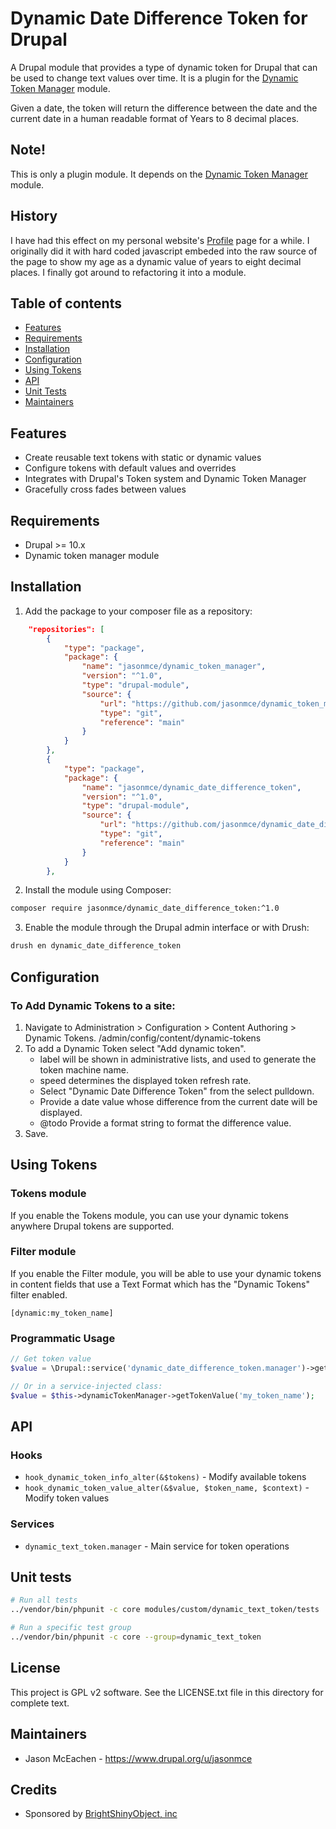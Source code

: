 # Dynamic Date Difference Token for Drupal

A Drupal module that provides a type of dynamic token for Drupal that can be used to change text values over time.  It is a plugin for the [Dynamic Token Manager](https://www.drupal.org/project/dynamic_token_manager) module.

Given a date, the token will return the difference between the date and the current date in a human readable format of Years to 8 decimal places.

## Note!
This is only a plugin module.  It depends on the [Dynamic Token Manager](https://www.drupal.org/project/dynamic_token_manager) module.

## History

I have had this effect on my personal website's [Profile](https://www.JasonMcEachen.com/profile) page for a while.  I originally did it with hard coded javascript embeded into the raw source of the page to show my age as a dynamic value of years to eight decimal places.  I finally got around to refactoring it into a module.

## Table of contents

- [Features](#features)
- [Requirements](#requirements)
- [Installation](#installation)
- [Configuration](#configuration)
- [Using Tokens](#using-tokens)
- [API](#api)
- [Unit Tests](#unit-tests)
- [Maintainers](#maintainers)

## Features

- Create reusable text tokens with static or dynamic values
- Configure tokens with default values and overrides
- Integrates with Drupal's Token system and Dynamic Token Manager
- Gracefully cross fades between values

## Requirements

- Drupal >= 10.x
- Dynamic token manager module

## Installation

1. Add the package to your composer file as a repository:

```json
    "repositories": [
        {
            "type": "package",
            "package": {
                "name": "jasonmce/dynamic_token_manager",
                "version": "^1.0",
                "type": "drupal-module",
                "source": {
                    "url": "https://github.com/jasonmce/dynamic_token_manager.git",
                    "type": "git",
                    "reference": "main"
                }
            }
        },
        {
            "type": "package",
            "package": {
                "name": "jasonmce/dynamic_date_difference_token",
                "version": "^1.0",
                "type": "drupal-module",
                "source": {
                    "url": "https://github.com/jasonmce/dynamic_date_difference_token.git",
                    "type": "git",
                    "reference": "main"
                }
            }
        },
```

2. Install the module using Composer:

```bash
composer require jasonmce/dynamic_date_difference_token:^1.0
```

3. Enable the module through the Drupal admin interface or with Drush:

```bash
drush en dynamic_date_difference_token
```

## Configuration

### To Add Dynamic Tokens to a site:

1. Navigate to Administration > Configuration > Content Authoring > Dynamic Tokens.
    /admin/config/content/dynamic-tokens
2. To add a Dynamic Token select "Add dynamic token".
      - label will be shown in administrative lists, and used to generate the token machine name.
      - speed determines the displayed token refresh rate.
      - Select "Dynamic Date Difference Token" from the select pulldown.
      - Provide a date value whose difference from the current date will be displayed.
      - @todo Provide a format string to format the difference value.
3. Save.


## Using Tokens

### Tokens module

If you enable the Tokens module, you can use your dynamic tokens anywhere Drupal tokens are supported.

### Filter module

If you enable the Filter module, you will be able to use your dynamic tokens in content fields that use a Text Format which has the "Dynamic Tokens" filter enabled.


```
[dynamic:my_token_name]
```

### Programmatic Usage

```php
// Get token value
$value = \Drupal::service('dynamic_date_difference_token.manager')->getTokenValue('my_token_name');

// Or in a service-injected class:
$value = $this->dynamicTokenManager->getTokenValue('my_token_name');
```

## API

### Hooks

- `hook_dynamic_token_info_alter(&$tokens)` - Modify available tokens
- `hook_dynamic_token_value_alter(&$value, $token_name, $context)` - Modify token values

### Services

- `dynamic_text_token.manager` - Main service for token operations

## Unit tests

```bash
# Run all tests
../vendor/bin/phpunit -c core modules/custom/dynamic_text_token/tests

# Run a specific test group
../vendor/bin/phpunit -c core --group=dynamic_text_token
```

## License

This project is GPL v2 software. See the LICENSE.txt file in this directory for complete text.

## Maintainers

- Jason McEachen - https://www.drupal.org/u/jasonmce

## Credits

- Sponsored by [BrightShinyObject, inc](https://www.brightshinyobject.com)
